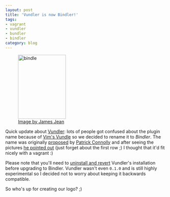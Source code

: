```yaml
---
layout: post
title: 'Vundler is now Bindler!'
tags:
- vagrant
- vundler
- bundler
- bindler
category: blog
---
```


<figure class="half">
  <img class="caption" src="http://gallerydriver.com/Art/bindle_72dpi.jpg" alt="bindle" title="bindle" width="150" height="202">
  <figcaption><a href="http://jonathanlevinegallery.com/?method=Exhibit.ExhibitArt&amp;exhibitID=63485F0C-19DB-5802-E0993469955A3542&amp;artidx=35&amp;artistidx=1">Image by James Jean</a></figcaption>
</figure>

Quick update about [Vundler](/blog/2013/07/15/vundler-dead-easy-plugin-management-for-vagrant):
lots of people got confused about the plugin name because of [Vim's Vundle](https://github.com/gmarik/vundle)
so we decided to rename it to _Bindler_. The name was originally [proposed](https://github.com/mitchellh/vagrant/issues/1789#issuecomment-21018873)
by [Patrick Connolly](https://github.com/patcon) and after seeing the pictures
[he pointed out](https://www.google.ca/search?q=bindle&tbm=isch) (just forget
about the first row ;) I thought that it'd fit nicely with a vagrant :)

Please note that you'll need to [uninstall and revert](https://github.com/fgrehm/bindler#notice)
Vundler's installation before upgrading to Bindler. Vundler wasn't even `0.1.0`
and is still highly experimental so I decided not to worry about keeping it
backwards compatible.

So who's up for creating our logo? ;)
